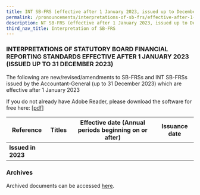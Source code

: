 ```yaml
---
title: INT SB-FRS (effective after 1 January 2023, issued up to December 2023)
permalink: /pronouncements/interpretations-of-sb-frs/effective-after-1-january-2023-issued-up-to-december-2023/
description: NT SB-FRS (effective after 1 January 2023, issued up to December 2023)
third_nav_title: Interpretation of SB-FRS
---
```


### INTERPRETATIONS OF STATUTORY BOARD FINANCIAL REPORTING STANDARDS EFFECTIVE AFTER 1 JANUARY 2023 (ISSUED UP TO 31 DECEMBER 2023)

The following are new/revised/amendments to SB-FRSs and INT SB-FRSs issued by the Accountant-General (up to 31 December 2023) which are effective after 1 January 2023

If you do not already have Adobe Reader, please download the software for free here: [\[pdf\]](http://www.adobe.com/products/acrobat/readstep2.html)

| Reference | Titles | Effective date (Annual periods beginning on or after) | Issuance date |
| -------- | -------- | -------- | -------- |
| **Issued in 2023** |  |  |  |

### Archives 
Archived documents can be accessed [here](/pronouncements/interpretations-of-sb-frs/archives/).

